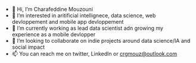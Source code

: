 - 👋 Hi, I’m Charafeddine Mouzouni
- 👀 I’m interested in aritificial intellignece, data science, web devloppement and mobile app devloppement
- 🌱 I’m currently working as lead data scientist adn growing my experience as a mobile devlopper 
- 💞️ I’m looking to collaborate on indie projects around data science/IA and social impact  
- 📫 You can reach me on twitter, LinkedIn or crgmouz@outlook.com

<!---
Cmouzouni/Cmouzouni is a ✨ special ✨ repository because its `README.md` (this file) appears on your GitHub profile.
You can click the Preview link to take a look at your changes.
--->
